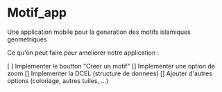 # Motif_app
Une application mobile pour la generation des motifs islamiques geometriques

Ce qu'on peut faire pour ameliorer notre application :

[ ] Implementer le boutton "Creer un motif"
[] Implementer une option de zoom
[] Implementer la DCEL (structure de donnees)
[] Ajouter d'autres options (coloriage, autres tuiles, ...)

